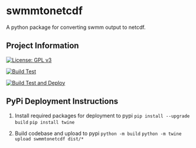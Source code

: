 # swmmtonetcdf

A python package for converting swmm output to netcdf.

## Project Information

[![License: GPL v3](https://img.shields.io/badge/License-GPLv3-blue.svg)](https://www.gnu.org/licenses/gpl-3.0)

[![Build Test](https://github.com/cbuahin/swmmtonetcdf/actions/workflows/commit.yml/badge.svg)](https://github.com/cbuahin/swmmtonetcdf/actions)

[![Build Test and Deploy](https://github.com/cbuahin/swmmtonetcdf/actions/workflows/deploy.yml/badge.svg)](https://github.com/cbuahin/swmmtonetcdf/actions)

## PyPi Deployment Instructions

1. Install required packages for deployment to pypi
`pip install --upgrade build`
`pip install twine`

2. Build codebase and upload to pypi 
`python -m build`
`python -m twine upload swmmtonetcdf dist/*`